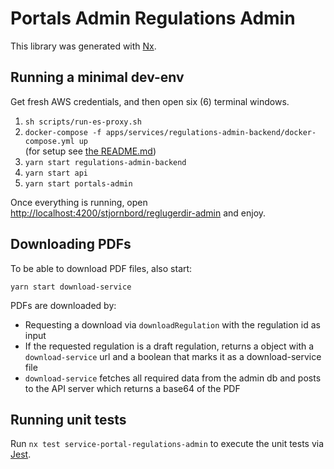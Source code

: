 # Portals Admin Regulations Admin

This library was generated with [Nx](https://nx.dev).

## Running a minimal dev-env

Get fresh AWS credentials, and then open six (6) terminal windows.

1. `sh scripts/run-es-proxy.sh`
2. `docker-compose -f apps/services/regulations-admin-backend/docker-compose.yml up`  
   (for setup see [the README.md](../../../services/../../apps/services/regulations-admin-backend/Readme.md))
3. `yarn start regulations-admin-backend`
4. `yarn start api`
5. `yarn start portals-admin`

Once everything is running, open <http://localhost:4200/stjornbord/reglugerdir-admin> and enjoy.

## Downloading PDFs

To be able to download PDF files, also start:

`yarn start download-service`

PDFs are downloaded by:

- Requesting a download via `downloadRegulation` with the regulation id as input
- If the requested regulation is a draft regulation, returns a object with a `download-service` url and a boolean that marks it as a download-service file
- `download-service` fetches all required data from the admin db and posts to the API server which returns a base64 of the PDF

## Running unit tests

Run `nx test service-portal-regulations-admin` to execute the unit tests via [Jest](https://jestjs.io).
